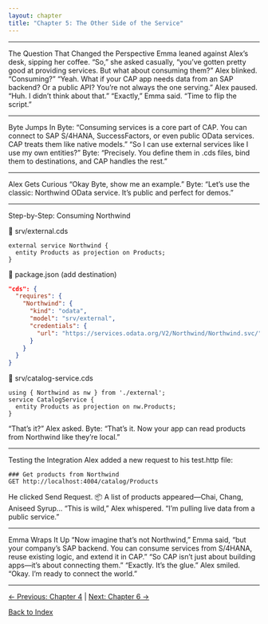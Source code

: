 ```yaml
---
layout: chapter
title: "Chapter 5: The Other Side of the Service"
---
```


---

The Question That Changed the Perspective
Emma leaned against Alex’s desk, sipping her coffee.
“So,” she asked casually, “you’ve gotten pretty good at providing services. But what about consuming them?”
Alex blinked. “Consuming?”
“Yeah. What if your CAP app needs data from an SAP backend? Or a public API? You’re not always the one serving.”
Alex paused. “Huh. I didn’t think about that.”
“Exactly,” Emma said. “Time to flip the script.”

---

Byte Jumps In
Byte: “Consuming services is a core part of CAP. You can connect to SAP S/4HANA, SuccessFactors, or even public OData services. CAP treats them like native models.”
“So I can use external services like I use my own entities?”
Byte: “Precisely. You define them in .cds files, bind them to destinations, and CAP handles the rest.”

---

Alex Gets Curious
“Okay Byte, show me an example.”
Byte: “Let’s use the classic: Northwind OData service. It’s public and perfect for demos.”

---

Step-by-Step: Consuming Northwind

📁 srv/external.cds
```cds
external service Northwind {
  entity Products as projection on Products;
}
```

📁 package.json (add destination)
```json
"cds": {
  "requires": {
    "Northwind": {
      "kind": "odata",
      "model": "srv/external",
      "credentials": {
        "url": "https://services.odata.org/V2/Northwind/Northwind.svc/"
      }
    }
  }
}
```

📁 srv/catalog-service.cds
```cds
using { Northwind as nw } from './external';
service CatalogService {
  entity Products as projection on nw.Products;
}
```

“That’s it?” Alex asked.
Byte: “That’s it. Now your app can read products from Northwind like they’re local.”

---

Testing the Integration
Alex added a new request to his test.http file:
```
### Get products from Northwind
GET http://localhost:4004/catalog/Products
```
He clicked Send Request.
📦 A list of products appeared—Chai, Chang, Aniseed Syrup...
“This is wild,” Alex whispered. “I’m pulling live data from a public service.”

---

Emma Wraps It Up
“Now imagine that’s not Northwind,” Emma said, “but your company’s SAP backend. You can consume services from S/4HANA, reuse existing logic, and extend it in CAP.”
“So CAP isn’t just about building apps—it’s about connecting them.”
“Exactly. It’s the glue.”
Alex smiled.
“Okay. I’m ready to connect the world.”

---

[← Previous: Chapter 4](Chapter-4.md) | [Next: Chapter 6 →](Chapter-6.md)

[Back to Index](README.md)
